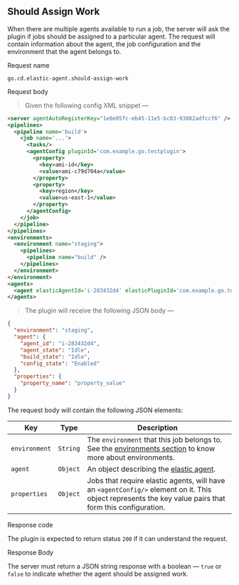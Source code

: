 ## Should Assign Work

When there are multiple agents available to run a job, the server will ask the plugin if jobs should be assigned to a particular agent. The request will contain information about the agent, the job configuration and the environment that the agent belongs to.

<p class='request-name-heading'>Request name</p>

`go.cd.elastic-agent.should-assign-work`

<p class='request-body-heading'>Request body</p>

> Given the following config XML snippet —

```xml
<server agentAutoRegisterKey="1e0e05fc-eb45-11e5-bc83-93882adfccf6" />
<pipelines>
  <pipeline name='build'>
    <job name='...'>
      <tasks/>
      <agentConfig pluginId='com.example.go.testplugin'>
        <property>
          <key>ami-id</key>
          <value>ami-c79d704a</value>
        </property>
        <property>
          <key>region</key>
          <value>us-east-1</value>
        </property>
      </agentConfig>
    </job>
  </pipeline>
</pipelines>
<environments>
  <environment name="staging">
    <pipelines>
      <pipeline name="build" />
    </pipelines>
  </environment>
</environment>
<agents>
  <agent elasticAgentId='i-283432d4' elasticPluginId='com.example.go.testplugin' />
</agents>
```

> The plugin will receive the following JSON body —

```json
{
  "environment": "staging",
  "agent": {
    "agent_id": "i-283432d4",
    "agent_state": "Idle",
    "build_state": "Idle",
    "config_state": "Enabled"
  },
  "properties": {
    "property_name": "property_value"
  }
}
```

The request body will contain the following JSON elements:

<p class='attributes-table-follows'></p>

| Key                 | Type     | Description |
| ------------------- | -------- | ----------- |
| `environment`       | `String` | The `environment` that this job belongs to. See the [environments section](https://docs.go.cd/current/introduction/concepts_in_go.html#environment) to know more about environments. |
| `agent`             | `Object` | An object describing the [elastic agent](#elastic-agent-object). |
| `properties`        | `Object` | Jobs that require elastic agents, will have an `<agentConfig/>` element on it. This object represents the key value pairs that form this configuration. |

<p class='response-code-heading'>Response code</p>

The plugin is expected to return status `200` if it can understand the request.

<p class='response-body-heading'>Response Body</p>

The server must return a JSON string response with a boolean — `true` or `false` to indicate whether the agent should be assigned work.
